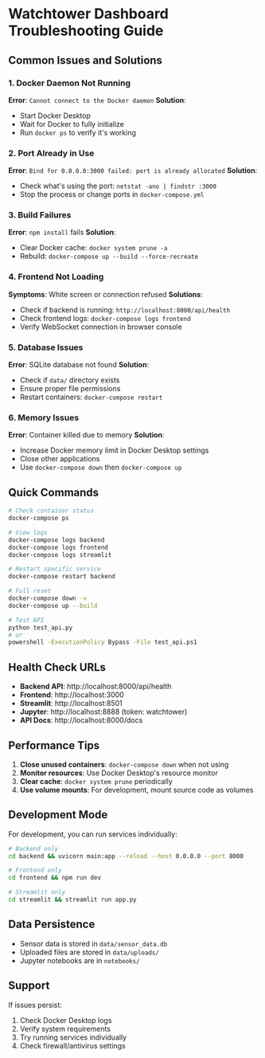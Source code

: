 # Watchtower Dashboard Troubleshooting Guide

## Common Issues and Solutions

### 1. Docker Daemon Not Running
**Error**: `Cannot connect to the Docker daemon`
**Solution**: 
- Start Docker Desktop
- Wait for Docker to fully initialize
- Run `docker ps` to verify it's working

### 2. Port Already in Use
**Error**: `Bind for 0.0.0.0:3000 failed: port is already allocated`
**Solution**:
- Check what's using the port: `netstat -ano | findstr :3000`
- Stop the process or change ports in `docker-compose.yml`

### 3. Build Failures
**Error**: `npm install` fails
**Solution**:
- Clear Docker cache: `docker system prune -a`
- Rebuild: `docker-compose up --build --force-recreate`

### 4. Frontend Not Loading
**Symptoms**: White screen or connection refused
**Solutions**:
- Check if backend is running: `http://localhost:8000/api/health`
- Check frontend logs: `docker-compose logs frontend`
- Verify WebSocket connection in browser console

### 5. Database Issues
**Error**: SQLite database not found
**Solution**:
- Check if `data/` directory exists
- Ensure proper file permissions
- Restart containers: `docker-compose restart`

### 6. Memory Issues
**Error**: Container killed due to memory
**Solution**:
- Increase Docker memory limit in Docker Desktop settings
- Close other applications
- Use `docker-compose down` then `docker-compose up`

## Quick Commands

```bash
# Check container status
docker-compose ps

# View logs
docker-compose logs backend
docker-compose logs frontend
docker-compose logs streamlit

# Restart specific service
docker-compose restart backend

# Full reset
docker-compose down -v
docker-compose up --build

# Test API
python test_api.py
# or
powershell -ExecutionPolicy Bypass -File test_api.ps1
```

## Health Check URLs

- **Backend API**: http://localhost:8000/api/health
- **Frontend**: http://localhost:3000
- **Streamlit**: http://localhost:8501
- **Jupyter**: http://localhost:8888 (token: watchtower)
- **API Docs**: http://localhost:8000/docs

## Performance Tips

1. **Close unused containers**: `docker-compose down` when not using
2. **Monitor resources**: Use Docker Desktop's resource monitor
3. **Clear cache**: `docker system prune` periodically
4. **Use volume mounts**: For development, mount source code as volumes

## Development Mode

For development, you can run services individually:

```bash
# Backend only
cd backend && uvicorn main:app --reload --host 0.0.0.0 --port 8000

# Frontend only
cd frontend && npm run dev

# Streamlit only
cd streamlit && streamlit run app.py
```

## Data Persistence

- Sensor data is stored in `data/sensor_data.db`
- Uploaded files are stored in `data/uploads/`
- Jupyter notebooks are in `notebooks/`

## Support

If issues persist:
1. Check Docker Desktop logs
2. Verify system requirements
3. Try running services individually
4. Check firewall/antivirus settings 